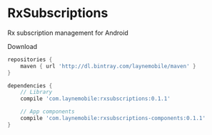 # RxSubscriptions
Rx subscription management for Android

Download
```groovy
repositories {
    maven { url 'http://dl.bintray.com/laynemobile/maven' }
}

dependencies {
    // Library
    compile 'com.laynemobile:rxsubscriptions:0.1.1'

    // App components
    compile 'com.laynemobile:rxsubscriptions-components:0.1.1'
}
```
